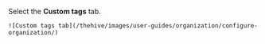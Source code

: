 Select the **Custom tags** tab.
    
    ![Custom tags tab](/thehive/images/user-guides/organization/configure-organization/)